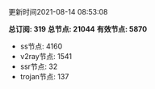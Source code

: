 更新时间2021-08-14 08:53:08

**总订阅: 319**
**总节点: 21044**
**有效节点: 5870**
- ss节点: 4160
- v2ray节点: 1541
- ssr节点: 32
- trojan节点: 137
